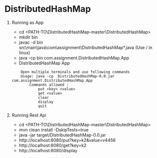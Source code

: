 # DistributedHashMap
1. Running as App
	- cd <PATH-TO\DistributedHashMap-master\DistributedHashMap>
	- mkdir bin
	- javac -d bin src\main\java\com\assignment\DistributedHashMap\*.java (Use / in linux)
	- java -cp bin com.assignment.DistributedHashMap.App
	- DistributedHashMap App
	```
		Open multiple terminals and use following commands
		Usage: java -cp  DistributedHashMap-0.0.jar com.assignment.DistributedHashMap.App
			Commands allowed :
				put <key> <value>
				get <value>
				clear
				display
				quit
	```
	
2. Running Rest Api
	- cd <PATH-TO\DistributedHashMap-master\DistributedHashMap>
	- mvn clean install -DskipTests=true
	- java -jar target/DistributedHashMap-0.0.jar
	- http://localhost:8080/put?key=k2&value=v4456
	- http://localhost:8080/get?key=k2
	- http://localhost:8080/display
	
